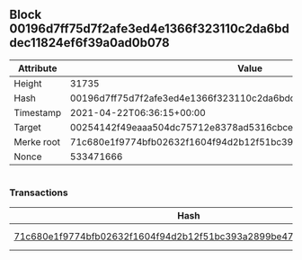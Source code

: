 ## Block 00196d7ff75d7f2afe3ed4e1366f323110c2da6bddec11824ef6f39a0ad0b078

Attribute | Value
--- | ---
Height | 31735
Hash | 00196d7ff75d7f2afe3ed4e1366f323110c2da6bddec11824ef6f39a0ad0b078
Timestamp | 2021-04-22T06:36:15+00:00
Target | 00254142f49eaaa504dc75712e8378ad5316cbcead634704b3734b6271167cc4
Merke root | 71c680e1f9774bfb02632f1604f94d2b12f51bc393a2899be476a21680fdab9e
Nonce | 533471666

```

```

### Transactions

Hash | Amount
--- | ---
[71c680e1f9774bfb02632f1604f94d2b12f51bc393a2899be476a21680fdab9e](71c680e1f9774bfb02632f1604f94d2b12f51bc393a2899be476a21680fdab9e.md) | 10.00000000 SKEPTI 
